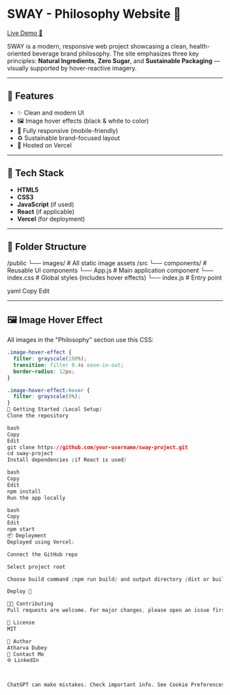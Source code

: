 # SWAY - Philosophy Website 🌿

[Live Demo 🚀](https://sway-project.vercel.app)

SWAY is a modern, responsive web project showcasing a clean, health-oriented beverage brand philosophy. The site emphasizes three key principles: **Natural Ingredients**, **Zero Sugar**, and **Sustainable Packaging** — visually supported by hover-reactive imagery.

---

## 🧠 Features

- ✨ Clean and modern UI
- 🖼️ Image hover effects (black & white to color)
- 📱 Fully responsive (mobile-friendly)
- ♻️ Sustainable brand-focused layout
- 🚀 Hosted on Vercel

---

## 🔧 Tech Stack

- **HTML5**
- **CSS3**
- **JavaScript** (if used)
- **React** (if applicable)
- **Vercel** (for deployment)

---

## 📁 Folder Structure

/public
└── images/ # All static image assets
/src
└── components/ # Reusable UI components
└── App.js # Main application component
└── index.css # Global styles (includes hover effects)
└── index.js # Entry point

yaml
Copy
Edit

---

## 🖼️ Image Hover Effect

All images in the "Philosophy" section use this CSS:

```css
.image-hover-effect {
  filter: grayscale(100%);
  transition: filter 0.4s ease-in-out;
  border-radius: 12px;
}

.image-hover-effect:hover {
  filter: grayscale(0%);
}
🚀 Getting Started (Local Setup)
Clone the repository

bash
Copy
Edit
git clone https://github.com/your-username/sway-project.git
cd sway-project
Install dependencies (if React is used)

bash
Copy
Edit
npm install
Run the app locally

bash
Copy
Edit
npm start
📦 Deployment
Deployed using Vercel:

Connect the GitHub repo

Select project root

Choose build command (npm run build) and output directory (dist or build)

Deploy 🎉

🧑‍💻 Contributing
Pull requests are welcome. For major changes, please open an issue first to discuss what you’d like to change.

📜 License
MIT

👤 Author
Atharva Dubey
📧 Contact Me
🌐 LinkedIn



ChatGPT can make mistakes. Check important info. See Cookie Preferences.
